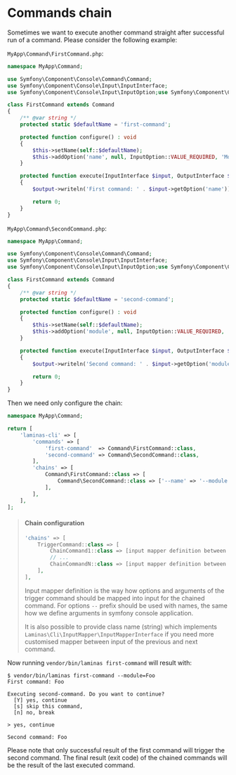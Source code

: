 # Commands chain

Sometimes we want to execute another command straight after successful run of a command.
Please consider the following example:

`MyApp\Command\FirstCommand.php`:

```php
namespace MyApp\Command;

use Symfony\Component\Console\Command\Command;
use Symfony\Component\Console\Input\InputInterface;
use Symfony\Component\Console\Input\InputOption;use Symfony\Component\Console\Output\OutputInterface;

class FirstCommand extends Command
{
    /** @var string */
    protected static $defaultName = 'first-command';

    protected function configure() : void
    {
        $this->setName(self::$defaultName);
        $this->addOption('name', null, InputOption::VALUE_REQUIRED, 'Module name');
    }

    protected function execute(InputInterface $input, OutputInterface $output) : int
    {
        $output->writeln('First command: ' . $input->getOption('name'));

        return 0;
    }
}
```

`MyApp\Command\SecondCommand.php`:

```php
namespace MyApp\Command;

use Symfony\Component\Console\Command\Command;
use Symfony\Component\Console\Input\InputInterface;
use Symfony\Component\Console\Input\InputOption;use Symfony\Component\Console\Output\OutputInterface;

class FirstCommand extends Command
{
    /** @var string */
    protected static $defaultName = 'second-command';

    protected function configure() : void
    {
        $this->setName(self::$defaultName);
        $this->addOption('module', null, InputOption::VALUE_REQUIRED, 'Module name');
    }

    protected function execute(InputInterface $input, OutputInterface $output) : int
    {
        $output->writeln('Second command: ' . $input->getOption('module'));

        return 0;
    }
}
```

Then we need only configure the chain:

```php
namespace MyApp\Command;

return [
    'laminas-cli' => [
        'commands' => [
            'first-command'  => Command\FirstCommand::class,
            'second-command' => Command\SecondCommand::class,
        ],
        'chains' => [
            Command\FirstCommand::class => [
                Command\SecondCommand::class => ['--name' => '--module'],
            ],
        ],
    ],
];
```

> #### Chain configuration
>
> ```php
> 'chains' => [
>     TriggerCommand::class => [
>         ChainCommand1::class => [input mapper definition between TriggerCommand and ChainCommand1],
>         // ...
>         ChainCommandN::class => [input mapper definition between TriggerCommand and ChainCommandN],
>     ],
> ],
> ```
>
> Input mapper definition is the way how options and arguments of the trigger command should be mapped
> into input for the chained command. For options `--` prefix should be used with names, the same how
> we define arguments in symfony console application.
>
> It is also possible to provide class name (string) which implements `Laminas\Cli\InputMapper\InputMapperInterface`
> if you need more customised mapper between input of the previous and next command.

Now running `vendor/bin/laminas first-command` will result with:

```console
$ vendor/bin/laminas first-command --module=Foo
First command: Foo

Executing second-command. Do you want to continue?
  [Y] yes, continue
  [s] skip this command,
  [n] no, break

> yes, continue

Second command: Foo
```

Please note that only successful result of the first command will trigger the second command.
The final result (exit code) of the chained commands will be the result of the last executed command.
